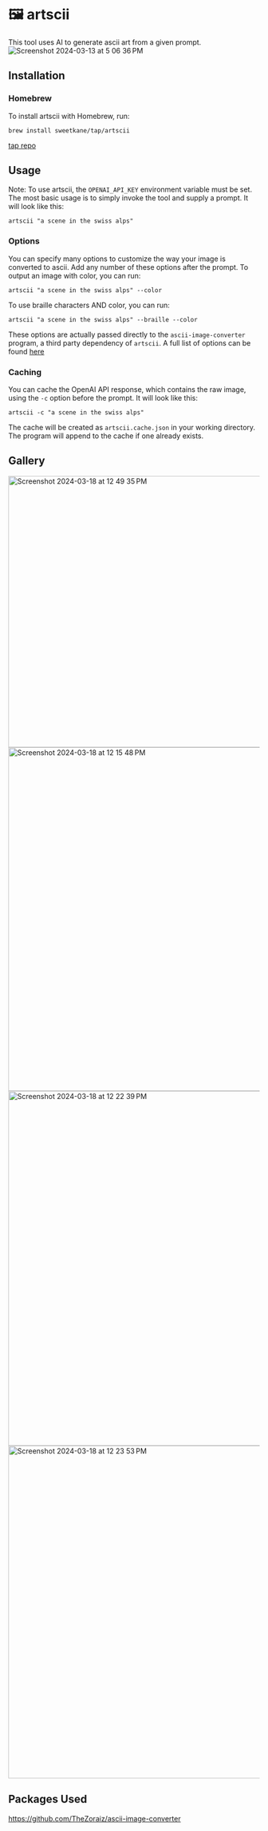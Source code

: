 # 🖼️ artscii
This tool uses AI to generate ascii art from a given prompt.             
![Screenshot 2024-03-13 at 5 06 36 PM](https://github.com/sweetkane/artscii/assets/71854758/451a3c17-ab7c-4421-8dd3-a52cb007abd0)
## Installation
### Homebrew
To install artscii with Homebrew, run:
```
brew install sweetkane/tap/artscii
```
[tap repo](https://github.com/sweetkane/homebrew-tap)

## Usage
Note: To use artscii, the `OPENAI_API_KEY` environment variable must be set.
The most basic usage is to simply invoke the tool and supply a prompt.
It will look like this:
```
artscii "a scene in the swiss alps"
```
### Options
You can specify many options to customize the way your image is converted to ascii. Add any number of these options after the prompt.
To output an image with color, you can run:
```
artscii "a scene in the swiss alps" --color
```
To use braille characters AND color, you can run:
```
artscii "a scene in the swiss alps" --braille --color
```
These options are actually passed directly to the `ascii-image-converter` program, a third party dependency of `artscii`. 
A full list of options can be found [here](https://github.com/TheZoraiz/ascii-image-converter?tab=readme-ov-file#flags)

### Caching
You can cache the OpenAI API response, which contains the raw image, using the `-c` option before the prompt.
It will look like this:
```
artscii -c "a scene in the swiss alps"
```
The cache will be created as `artscii.cache.json` in your working directory. The program will append to the cache if one already exists.

## Gallery
<img width="544" alt="Screenshot 2024-03-18 at 12 49 35 PM" src="https://github.com/sweetkane/artscii/assets/71854758/000318b6-bbbb-4665-9c86-9f379f98873b">
<img width="689" alt="Screenshot 2024-03-18 at 12 15 48 PM" src="https://github.com/sweetkane/artscii/assets/71854758/46465c1e-0a76-4bde-b11f-870416849f92">
<img width="711" alt="Screenshot 2024-03-18 at 12 22 39 PM" src="https://github.com/sweetkane/artscii/assets/71854758/674ce661-aa3d-4a5c-bfe1-46f22ec6f6ac">
<img width="667" alt="Screenshot 2024-03-18 at 12 23 53 PM" src="https://github.com/sweetkane/artscii/assets/71854758/9ca1e59c-8eeb-4e62-b431-f9feb2760e40">


## Packages Used
https://github.com/TheZoraiz/ascii-image-converter


